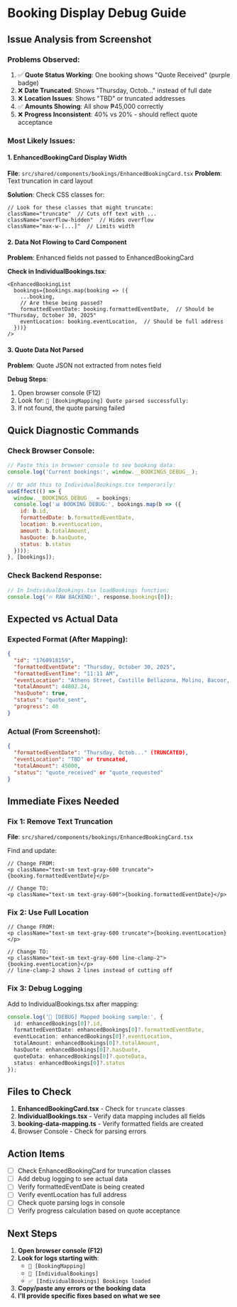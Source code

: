 # Booking Display Debug Guide

## Issue Analysis from Screenshot

### Problems Observed:
1. ✅ **Quote Status Working**: One booking shows "Quote Received" (purple badge)
2. ❌ **Date Truncated**: Shows "Thursday, Octob..." instead of full date
3. ❌ **Location Issues**: Shows "TBD" or truncated addresses
4. ✅ **Amounts Showing**: All show ₱45,000 correctly
5. ❌ **Progress Inconsistent**: 40% vs 20% - should reflect quote acceptance

### Most Likely Issues:

#### 1. EnhancedBookingCard Display Width
**File**: `src/shared/components/bookings/EnhancedBookingCard.tsx`
**Problem**: Text truncation in card layout

**Solution**: Check CSS classes for:
```tsx
// Look for these classes that might truncate:
className="truncate"  // Cuts off text with ...
className="overflow-hidden"  // Hides overflow
className="max-w-[...]"  // Limits width
```

#### 2. Data Not Flowing to Card Component
**Problem**: Enhanced fields not passed to EnhancedBookingCard

**Check in IndividualBookings.tsx**:
```tsx
<EnhancedBookingList
  bookings={bookings.map(booking => ({
    ...booking,
    // Are these being passed?
    formattedEventDate: booking.formattedEventDate,  // Should be "Thursday, October 30, 2025"
    eventLocation: booking.eventLocation,  // Should be full address
  }))}
/>
```

#### 3. Quote Data Not Parsed
**Problem**: Quote JSON not extracted from notes field

**Debug Steps**:
1. Open browser console (F12)
2. Look for: `🔄 [BookingMapping] Quote parsed successfully:`
3. If not found, the quote parsing failed

## Quick Diagnostic Commands

### Check Browser Console:
```javascript
// Paste this in browser console to see booking data:
console.log('Current bookings:', window.__BOOKINGS_DEBUG__);

// Or add this to IndividualBookings.tsx temporarily:
useEffect(() => {
  window.__BOOKINGS_DEBUG__ = bookings;
  console.log('📊 BOOKING DEBUG:', bookings.map(b => ({
    id: b.id,
    formattedDate: b.formattedEventDate,
    location: b.eventLocation,
    amount: b.totalAmount,
    hasQuote: b.hasQuote,
    status: b.status
  })));
}, [bookings]);
```

### Check Backend Response:
```javascript
// In IndividualBookings.tsx loadBookings function:
console.log('🔥 RAW BACKEND:', response.bookings[0]);
```

## Expected vs Actual Data

### Expected Format (After Mapping):
```json
{
  "id": "1760918159",
  "formattedEventDate": "Thursday, October 30, 2025",
  "formattedEventTime": "11:11 AM",
  "eventLocation": "Athens Street, Castille Bellazona, Molino, Bacoor, Cavite",
  "totalAmount": 44802.24,
  "hasQuote": true,
  "status": "quote_sent",
  "progress": 40
}
```

### Actual (From Screenshot):
```json
{
  "formattedEventDate": "Thursday, Octob..." (TRUNCATED),
  "eventLocation": "TBD" or truncated,
  "totalAmount": 45000,
  "status": "quote_received" or "quote_requested"
}
```

## Immediate Fixes Needed

### Fix 1: Remove Text Truncation
**File**: `src/shared/components/bookings/EnhancedBookingCard.tsx`

Find and update:
```tsx
// Change FROM:
<p className="text-sm text-gray-600 truncate">{booking.formattedEventDate}</p>

// Change TO:
<p className="text-sm text-gray-600">{booking.formattedEventDate}</p>
```

### Fix 2: Use Full Location
```tsx
// Change FROM:
<p className="text-sm text-gray-600 truncate">{booking.eventLocation}</p>

// Change TO:
<p className="text-sm text-gray-600 line-clamp-2">{booking.eventLocation}</p>
// line-clamp-2 shows 2 lines instead of cutting off
```

### Fix 3: Debug Logging
Add to IndividualBookings.tsx after mapping:

```typescript
console.log('🐛 [DEBUG] Mapped booking sample:', {
  id: enhancedBookings[0]?.id,
  formattedEventDate: enhancedBookings[0]?.formattedEventDate,
  eventLocation: enhancedBookings[0]?.eventLocation,
  totalAmount: enhancedBookings[0]?.totalAmount,
  hasQuote: enhancedBookings[0]?.hasQuote,
  quoteData: enhancedBookings[0]?.quoteData,
  status: enhancedBookings[0]?.status
});
```

## Files to Check

1. **EnhancedBookingCard.tsx** - Check for `truncate` classes
2. **IndividualBookings.tsx** - Verify data mapping includes all fields
3. **booking-data-mapping.ts** - Verify formatted fields are created
4. Browser Console - Check for parsing errors

## Action Items

- [ ] Check EnhancedBookingCard for truncation classes
- [ ] Add debug logging to see actual data
- [ ] Verify formattedEventDate is being created
- [ ] Verify eventLocation has full address
- [ ] Check quote parsing logs in console
- [ ] Verify progress calculation based on quote acceptance

## Next Steps

1. **Open browser console (F12)**
2. **Look for logs starting with**:
   - `🔄 [BookingMapping]`
   - `🔄 [IndividualBookings]`
   - `✅ [IndividualBookings] Bookings loaded`
3. **Copy/paste any errors or the booking data**
4. **I'll provide specific fixes based on what we see**
